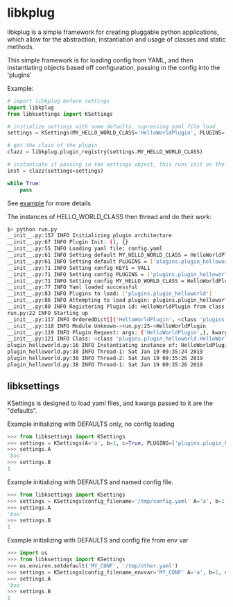 # libkplug

libkplug is a simple framework for creating pluggable python applications, which allow for the abstraction, instantiation 
and usage of classes and static methods.

This simple framework is for loading config from YAML, and then instantiating objects based off configuration, passing
in the config into the 'plugins'

Example:

```python
# import libkplug before settings
import libkplug
from libksettings import KSettings

# initialize settings with some defaults, supressing yaml file load
settings = KSettings(MY_HELLO_WORLD_CLASS='HelloWorldPlugin', PLUGINS=['plugins.plugin_helloworld'], load_yaml=False)

# get the class of the plugin
clazz = libkplug.plugin_registry(settings.MY_HELLO_WORLD_CLASS)

# instantiate it passing in the settings object, this runs init on the class
inst = clazz(settings=settings)

while True:
    pass
```

See [example](/example) for more details

The instances of HELLO_WORLD_CLASS then thread and do their work:

```bash
$> python run.py 
__init__.py:157 INFO Initializing plugin architecture
__init__.py:67 INFO Plugin Init: (), {}
__init__.py:55 INFO Loading yaml file: config.yaml
__init__.py:61 INFO Setting default MY_HELLO_WORLD_CLASS = HelloWorldPlugin
__init__.py:61 INFO Setting default PLUGINS = ['plugins.plugin_helloworld']
__init__.py:71 INFO Setting config KEY1 = VAL1
__init__.py:71 INFO Setting config PLUGINS = ['plugins.plugin_helloworld']
__init__.py:71 INFO Setting config MY_HELLO_WORLD_CLASS = HelloWorldPlugin
__init__.py:77 INFO Yaml loaded successful
__init__.py:83 INFO Plugins to load: ['plugins.plugin_helloworld']
__init__.py:86 INFO Attempting to load plugin: plugins.plugin_helloworld
__init__.py:80 INFO Registering Plugin id: HelloWorldPlugin from class: <class 'plugins.plugin_helloworld.HelloWorldPlugin'> 
run.py:22 INFO Starting up
__init__.py:117 INFO OrderedDict([('HelloWorldPlugin', <class 'plugins.plugin_helloworld.HelloWorldPlugin'>)])
__init__.py:118 INFO Module Unknown->run.py:25->HelloWorldPlugin
__init__.py:119 INFO Plugin Request: args: ('HelloWorldPlugin',), kwargs: {}
__init__.py:121 INFO Class: <class 'plugins.plugin_helloworld.HelloWorldPlugin'>
plugin_helloworld.py:16 INFO Instantiating instance of: HelloWorldPlugin args: () and kwargs: {'settings': <libksettings.KSettings object at 0x1094f1358>}
plugin_helloworld.py:38 INFO Thread-1: Sat Jan 19 09:35:24 2019
plugin_helloworld.py:38 INFO Thread-2: Sat Jan 19 09:35:26 2019
plugin_helloworld.py:38 INFO Thread-1: Sat Jan 19 09:35:26 2019

```

## libksettings

KSettings is designed to load yaml files, and kwargs passed to it are the "defaults". 

Example initializing with DEFAULTS only, no config loading
```python
>>> from libksettings import KSettings
>>> settings = KSettings(A='a', b=1, c=True, PLUGINS=['plugins.plugin_helloworld'], load_yaml=False)
>>> settings.A
'boo'
>>> settings.B
1
```

Example initializing with DEFAULTS and named config file.

```python
>>> from libksettings import KSettings
>>> settings = KSettings(config_filename='/tmp/config.yaml' A='a', b=1, c=True, PLUGINS=['plugins.plugin_helloworld'])
>>> settings.A
'boo'
>>> settings.B
1
```

Example initializing with DEFAULTS and config file from env var

```python
>>> import os
>>> from libksettings import KSettings
>>> os.environ.setdefault('MY_CONF', '/tmp/other.yaml')
>>> settings = KSettings(config_filename_envvar='MY_CONF' A='a', b=1, c=True, PLUGINS=['plugins.plugin_helloworld'])
>>> settings.A
'boo'
>>> settings.B
1
```

